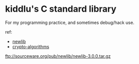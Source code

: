 # kiddlu's C standard library

For my programming practice, and sometimes debug/hack use.

ref:
- [newlib](https://sourceware.org/newlib/)
- [crypto-algorithms](https://github.com/B-Con/crypto-algorithms)

ftp://sourceware.org/pub/newlib/newlib-3.0.0.tar.gz
